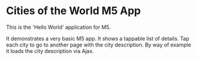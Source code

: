 Cities of the World M5 App
==========================
This is the 'Hello World' application for M5.

It demonstrates a very basic M5 app. It shows a tappable list of details. Tap each city
to go to another page with the city description. By way of example it loads the city
description via Ajax.
